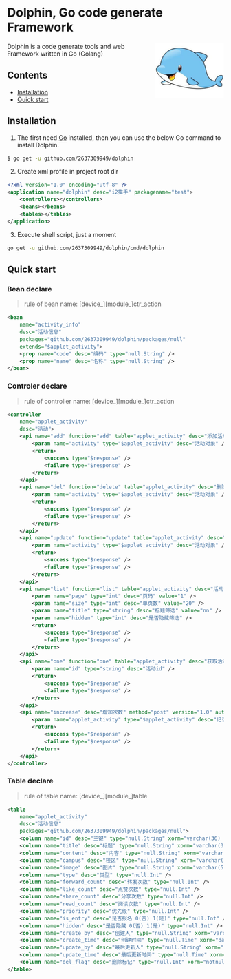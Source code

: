 # Dolphin, Go code generate Framework

<img align="right" width="159px" src="./assets/dolphin.jpeg">

Dolphin is a code generate tools and web Framework written in Go (Golang)

## Contents

- [Installation](#installation)
- [Quick start](#quick-start)

## Installation

1. The first need [Go](https://golang.org/) installed, then you can use the below Go command to install Dolphin.
```sh
$ go get -u github.com/2637309949/dolphin
```

2. Create xml profile in project root dir

```xml
<?xml version="1.0" encoding="utf-8" ?>
<application name="dolphin" desc="i2推手" packagename="test">
    <controllers></controllers>
    <beans></beans>
    <tables></tables>
</application>
```

3. Execute shell script, just a moment

```sh
go get -u github.com/2637309949/dolphin/cmd/dolphin
```

## Quick start

### Bean declare

> rule of bean name: [device_][module_]ctr_action

```xml
<bean
    name="activity_info"
    desc="活动信息"
    packages="github.com/2637309949/dolphin/packages/null"
    extends="$applet_activity">
    <prop name="code" desc="编码" type="null.String" />
    <prop name="name" desc="名称" type="null.String" />
</bean>
```

### Controler declare

> rule of controller name: [device_][module_]ctr_action

```xml
<controller
    name="applet_activity"
    desc="活动">
    <api name="add" function="add" table="applet_activity" desc="添加活动" method="post">
        <param name="activity" type="$applet_activity" desc="活动对象" />
        <return>
            <success type="$response" />
            <failure type="$response" />
        </return>
    </api>
    <api name="del" function="delete" table="applet_activity" desc="删除活动" method="delete">
        <param name="activity" type="$applet_activity" desc="活动对象" />
        <return>
            <success type="$response" />
            <failure type="$response" />
        </return>
    </api>
    <api name="update" function="update" table="applet_activity" desc="更新活动" method="put">
        <param name="activity" type="$applet_activity" desc="活动对象" />
        <return>
            <success type="$response" />
            <failure type="$response" />
        </return>
    </api>
    <api name="list" function="list" table="applet_activity" desc="活动分页查询" method="get">
        <param name="page" type="int" desc="页码" value="1" />
        <param name="size" type="int" desc="单页数" value="20" />
        <param name="title" type="string" desc="标题筛选" value="nn" />
        <param name="hidden" type="int" desc="是否隐藏筛选" />
        <return>
            <success type="$response" />
            <failure type="$response" />
        </return>
    </api>
    <api name="one" function="one" table="applet_activity" desc="获取活动" method="get">
        <param name="id" type="string" desc="活动id" />
        <return>
            <success type="$response" />
            <failure type="$response" />
        </return>
    </api>
    <api name="increase" desc="增加次数" method="post" version="1.0" auth="false">
        <param name="applet_activity" type="$applet_activity" desc="记录id" />
        <return>
            <success type="$response" />
            <failure type="$response" />
        </return>
    </api>
</controller>
```

### Table declare

> rule of table name: [device_][module_]table

```xml
<table
    name="applet_activity"
    desc="活动信息"
    packages="github.com/2637309949/dolphin/packages/null">
	<column name="id" desc="主键" type="null.String" xorm="varchar(36) notnull unique pk" />
	<column name="title" desc="标题" type="null.String" xorm="varchar(36)" />
	<column name="content" desc="内容" type="null.String" xorm="varchar(1500)" />
	<column name="campus" desc="校区" type="null.String" xorm="varchar(2000)" />
	<column name="image" desc="图片" type="null.String" xorm="varchar(500)" />
	<column name="type" desc="类型" type="null.Int" />
	<column name="forward_count" desc="转发次数" type="null.Int" />
	<column name="like_count" desc="点赞次数" type="null.Int" />
	<column name="share_count" desc="分享次数" type="null.Int" />
	<column name="read_count" desc="阅读次数" type="null.Int" />
	<column name="priority" desc="优先级" type="null.Int" />
	<column name="is_entry" desc="是否报名 0(否) 1(是)" type="null.Int" />
	<column name="hidden" desc="是否隐藏 0(否) 1(是)" type="null.Int" />
	<column name="create_by" desc="创建人" type="null.String" xorm="varchar(36)" />
	<column name="create_time" desc="创建时间" type="null.Time" xorm="datetime" />
	<column name="update_by" desc="最后更新人" type="null.String" xorm="varchar(36)" />
	<column name="update_time" desc="最后更新时间" type="null.Time" xorm="datetime" />
    <column name="del_flag" desc="删除标记" type="null.Int" xorm="notnull" />
</table>
```